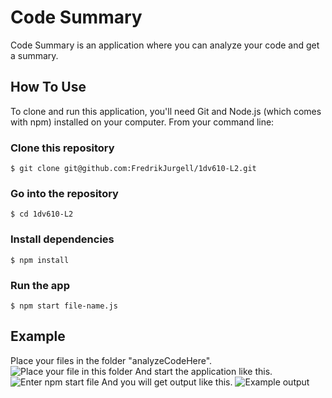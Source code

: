 # Code Summary
Code Summary is an application where you can analyze your code and get a summary.

## How To Use
To clone and run this application, you'll need Git and Node.js (which comes with npm) installed on your computer. From your command line:


### Clone this repository
```$ git clone git@github.com:FredrikJurgell/1dv610-L2.git```

### Go into the repository
```$ cd 1dv610-L2```

### Install dependencies
```$ npm install```

### Run the app
```$ npm start file-name.js```

## Example
Place your files in the folder "analyzeCodeHere".
![Place your file in this folder](/img/file.png)
And start the application like this.
![Enter npm start file](/img/npmStart.png)
And you will get output like this.
![Example output](/img/output.png)
